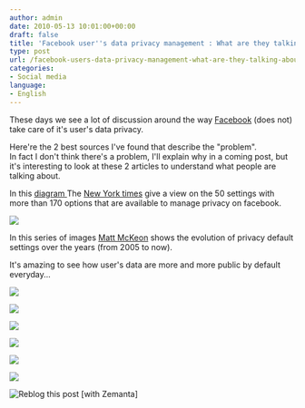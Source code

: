 ```yaml
---
author: admin
date: 2010-05-13 10:01:00+00:00
draft: false
title: 'Facebook user''s data privacy management : What are they talking about ?'
type: post
url: /facebook-users-data-privacy-management-what-are-they-talking-about/
categories:
- Social media
language:
- English
---
```


These days we see a lot of discussion around the way [Facebook](http://facebook.com/) (does not) take care of it's user's data privacy.  


Here're the 2 best sources I've found that describe the "problem".  
In fact I don't think there's a problem, I'll explain why in a coming post, but it's interesting to look at these 2 articles to understand what people are talking about.  
  


In this [diagram ](http://www.nytimes.com/interactive/2010/05/12/business/facebook-privacy.html?src=tptw)The [New York times](http://www.newyorktimes.com/) give a view on the 50 settings with more than 170 options that are available to manage privacy on facebook.  


  


[![](http://graphics8.nytimes.com/packages/images/newsgraphics/2010/0512-facebook/gif1.jpg)
](http://graphics8.nytimes.com/packages/images/newsgraphics/2010/0512-facebook/gif1.jpg)

  


In this series of images [Matt McKeon](http://www.mattmckeon.com/about.html) shows the evolution of privacy default settings over the years (from 2005 to now).

It's amazing to see how user's data are more and more public by default everyday...

  


[![](http://mattmckeon.com/facebook-privacy/frame1.png)
](http://mattmckeon.com/facebook-privacy/frame1.png)

  


  


[![](http://mattmckeon.com/facebook-privacy/frame2.png)
](http://mattmckeon.com/facebook-privacy/frame2.png)

  


[![](http://mattmckeon.com/facebook-privacy/frame3.png)
](http://mattmckeon.com/facebook-privacy/frame3.png)

[![](http://mattmckeon.com/facebook-privacy/frame4.png)
](http://mattmckeon.com/facebook-privacy/frame4.png)

[![](http://mattmckeon.com/facebook-privacy/frame5.png)
](http://mattmckeon.com/facebook-privacy/frame5.png)

[![](http://mattmckeon.com/facebook-privacy/frame6.png)
](http://mattmckeon.com/facebook-privacy/frame6.png)

  


![Reblog this post [with Zemanta]](http://img.zemanta.com/reblog_e.png?x-id=c1a46849-9d5d-43ec-9b72-0e3f8ed49653)

